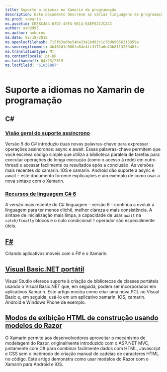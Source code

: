 ```yaml
---
title: Suporte a idiomas no Xamarin de programação
description: Este documento descreve as várias linguagens de programação com suporte pelo Xamarin. Ele discute C#, F#, portátil Visual Basic.NET e modelos do Razor.
ms.prod: xamarin
ms.assetid: CEE8C464-67D7-45F4-9614-EAEF5217CACC
author: asb3993
ms.author: amburns
ms.date: 02/18/2018
ms.openlocfilehash: 715f63a0be54ba3342bd63c1c76d89656313359a
ms.sourcegitcommit: 4b402d1c508fa84e4fc3171a6e43b811323948fc
ms.translationtype: MT
ms.contentlocale: pt-BR
ms.lasthandoff: 04/23/2019
ms.locfileid: "61035887"
---
```

# <a name="programming-language-support-in-xamarin"></a>Suporte a idiomas no Xamarin de programação

## <a name="c"></a>C# 

###  <a name="async-support-overviewcross-platformplatformasyncmd"></a>[Visão geral do suporte assíncrono](~/cross-platform/platform/async.md)

Versão 5 do C# introduziu duas novas palavras-chave para expressar operações assíncronas: async e await. Essas palavras-chave permitem que você escreva código simple que utiliza a biblioteca paralela de tarefas para executar operações de longa execução (como o acesso à rede) em outro thread e acessar facilmente os resultados após a conclusão. As versões mais recentes do xamarin. IOS e xamarin. Android dão suporte a async e await – este documento fornece explicações e um exemplo de como usar a nova sintaxe com o Xamarin.

### <a name="c-6-language-featurescross-platformplatformcsharp-sixmd"></a>[Recursos de linguagem C# 6](~/cross-platform/platform/csharp-six.md)

A versão mais recente do C# linguagem – versão 6 – continua a evoluir a linguagem para ter menos clichê, melhor clareza e mais consistência. A sintaxe de inicialização mais limpa, a capacidade de usar `await` na `catch/finally` blocos e o nulo condicional `?` operador são especialmente úteis.

## <a name="ffsharpindexmd"></a>[F#](fsharp/index.md)

Criando aplicativos móveis com o F# e o Xamarin.

##  <a name="portable-visual-basicnetcross-platformplatformvisual-basicindexmd"></a>[Visual Basic.NET portátil](~/cross-platform/platform/visual-basic/index.md)

Visual Studio oferece suporte à criação de bibliotecas de classes portáteis usando o Visual Basic.NET que, em seguida, podem ser incorporados em aplicativos Xamarin. Este artigo mostra como criar uma nova PCL no Visual Basic e, em seguida, usá-lo em um aplicativo xamarin. IOS, xamarin. Android e Windows Phone de exemplo.

##  <a name="building-html-views-using-razor-templatescross-platformplatformrazor-html-templatesindexmd"></a>[Modos de exibição HTML de construção usando modelos do Razor](~/cross-platform/platform/razor-html-templates/index.md)

O Xamarin permite aos desenvolvedores aproveitar o mecanismo de modelagem do Razor, originalmente introduzido com o ASP.NET MVC, juntamente com C# para combinar facilmente dados com HTML, Javascript e CSS sem o incômodo de criação manual de cadeias de caracteres HTML no código.
Este artigo demonstra como usar modelos do Razor com o Xamarin para Android e iOS.
